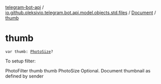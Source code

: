 [telegram-bot-api](../../index.md) / [io.github.oleksivio.telegram.bot.api.model.objects.std.files](../index.md) / [Document](index.md) / [thumb](./thumb.md)

# thumb

`var thumb: `[`PhotoSize`](../-photo-size/index.md)`?`

To setup filter:

PhotoFilter thumb thumb PhotoSize Optional. Document thumbnail as defined by sender


